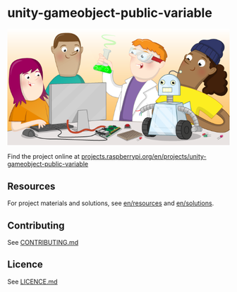 # unity-gameobject-public-variable

![unity-gameobject-public-variable](banner.png)

Find the project online at [projects.raspberrypi.org/en/projects/unity-gameobject-public-variable](https://projects.raspberrypi.org/en/projects/unity-gameobject-public-variable)

## Resources
For project materials and solutions, see [en/resources](https://github.com/raspberrypilearning/unity-gameobject-public-variable/tree/master/en/resources) and [en/solutions](https://github.com/raspberrypilearning/unity-gameobject-public-variable/tree/master/en/solutions).

## Contributing
See [CONTRIBUTING.md](CONTRIBUTING.md)

## Licence
 See [LICENCE.md](LICENCE.md)